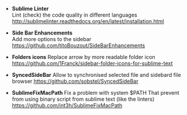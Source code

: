* **Sublime Linter**   
Lint (check) the code quality in different languages   
http://sublimelinter.readthedocs.org/en/latest/installation.html   

* **Side Bar Enhancements**   
Add more options to the sidebar    
https://github.com/titoBouzout/SideBarEnhancements

* **Folders icons**
Replace arrow by more readable folder icon  
https://github.com/1Franck/sidebar-folder-icons-for-sublime-text

* **SyncedSideBar**
Allow to synchronised selected file and sidebard file browser
https://github.com/sobstel/SyncedSideBar

* **SublimeFixMacPath**
Fix a problem with system $PATH 
That prevent from using binary script from sublime text (like the linters)
https://github.com/int3h/SublimeFixMacPath